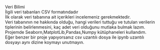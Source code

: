  Veri Bilimi <br>
 İlgili veri tabanları CSV formatındadır  <br>
 İlk olarak veri tabanına ait içerikleri incelemeniz  gerekmektedir. <br>
 Veri tabanının ne hakkında olduğu, hangi verileri tuttuğu ve tutulan verilerin tiplerinin belirlenmesini, kaç adet veri olduğunu mutlaka bulmak lazım. <br>
 Projemde Seaborn,MatplotLib,Pandas,Numpy kütüphaneleri kullandım. <br>
 Eğer benzer bir proje yapıyorsanız csv uzantılı dosya ile ipynb uzantılı dosyayı  aynı dizine koymayı unutmayın.
